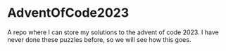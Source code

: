# AdventOfCode2023
A repo where I can store my solutions to the advent of code 2023.  I have never done these puzzles before, so we will see how this goes.
